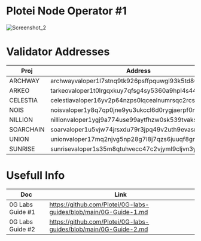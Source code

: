 # Plotei Node Operator #1

![Screenshot_2](https://github.com/user-attachments/assets/2cfdeb65-f6fa-43b1-9458-80c99b29517b)

# Validator Addresses

| Proj | Address |
| --- | --- |
| ARCHWAY| archwayvaloper1l7stnq9tk926psffpquwgl93k5td805uwhcnfg |
| ARKEO| tarkeovaloper1t0lrgqxkuy7qfsg4sy5360a9hpl4s44frr0f3x |
| CELESTIA| celestiavaloper16yv2p64nzps0lqcealnumrsqc2rcszkd0uzlp8 |
| NOIS| noisvaloper1y8q7qp0jne9yu3ukccl6d0rygjaerpf0nt69uh |
| NILLION| nillionvaloper1ygj9a774use99aytfhzw0sk539tvaks8nmkhn3 |
| SOARCHAIN| soarvaloper1u5vjw74jrsxdu79r3jpq49v2uth9evasn5tnfv |
| UNION| unionvaloper17mq2njvg5np28g7l8j7qzs6juuqf8gm35fpvus |
| SUNRISE| sunrisevaloper1s35m8qtuhvecc47c2vjyml9cljvn3yrufknz9k |

# Usefull Info

| Doc | Link |
|---|---|
| 0G Labs Guide #1 | https://github.com/Plotei/0G-labs-guides/blob/main/0G-Guide-1.md |
| 0G Labs Guide #2 | https://github.com/Plotei/0G-labs-guides/blob/main/0G-Guide-2.md |
